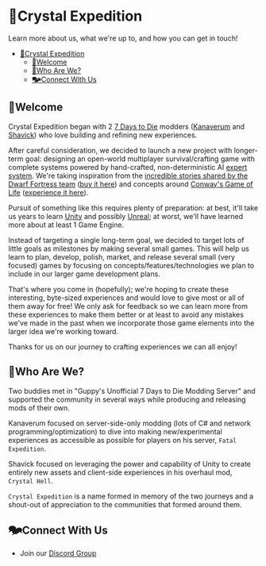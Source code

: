 # 💎Crystal Expedition

Learn more about us, what we're up to, and how you can get in touch!

- [💎Crystal Expedition](#crystal-expedition)
  - [👋Welcome](#welcome)
  - [👥Who Are We?](#who-are-we)
  - [🗫Connect With Us](#connect-with-us)

## 👋Welcome

Crystal Expedition began with 2 [7 Days to Die](https://7daystodie.com/) modders ([Kanaverum](https://github.com/jonathan-robertson) and [Shavick](https://github.com/Shavick)) who love building and refining new experiences.

After careful consideration, we decided to launch a new project with longer-term goal: designing an open-world multiplayer survival/crafting game with complete systems powered by hand-crafted, non-deterministic AI [expert system](https://en.wikipedia.org/wiki/Expert_system). We're taking inspiration from the [incredible stories shared by the Dwarf Fortress team](https://www.eurogamer.net/why-dwarf-fortress-started-killing-cats) ([buy it here](https://store.steampowered.com/app/975370/Dwarf_Fortress/)) and concepts around [Conway's Game of Life](https://en.wikipedia.org/wiki/Conway%27s_Game_of_Life) ([experience it here](https://playgameoflife.com/)).

Pursuit of something like this requires plenty of preparation: at best, it'll take us years to learn [Unity](https://unity.com/) and possibly [Unreal](https://www.unrealengine.com/); at worst, we'll have learned more about at least 1 Game Engine.

Instead of targeting a single long-term goal, we decided to target lots of little goals as milestones by making several small games. This will help us learn to plan, develop, polish, market, and release several small (very focused) games by focusing on concepts/features/technologies we plan to include in our larger game development plans.

That's where you come in (hopefully); we're hoping to create these interesting, byte-sized experiences and would love to give most or all of them away for free! We only ask for feedback so we can learn more from these experiences to make them better or at least to avoid any mistakes we've made in the past when we incorporate those game elements into the larger idea we're working toward.

Thanks for us on our journey to crafting experiences we can all enjoy!

## 👥Who Are We?

Two buddies met in "Guppy's Unofficial 7 Days to Die Modding Server" and supported the community in several ways while producing and releasing mods of their own.

Kanaverum focused on server-side-only modding (lots of C# and network programming/optimization) to dive into making new/experimental experiences as accessible as possible for players on his server, `Fatal Expedition`.

Shavick focused on leveraging the power and capability of Unity to create entirely new assets and client-side experiences in his overhaul mod, `Crystal Hell`.

`Crystal Expedition` is a name formed in memory of the two journeys and a shout-out of appreciation to the communities that formed around them.

## 🗫Connect With Us

- Join our [Discord Group](http://discord.cryxp.com)
